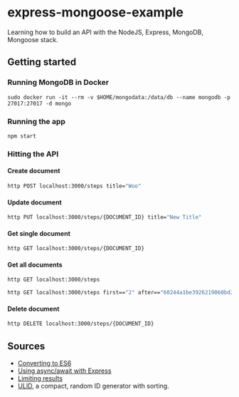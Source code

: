 # express-mongoose-example

Learning how to build an API with the NodeJS, Express, MongoDB, Mongoose stack.

## Getting started

### Running MongoDB in Docker
```
sudo docker run -it --rm -v $HOME/mongodata:/data/db --name mongodb -p 27017:27017 -d mongo
```

### Running the app
```
npm start
```

### Hitting the API
#### Create document
```bash
http POST localhost:3000/steps title="Woo"
```

#### Update document
```bash
http PUT localhost:3000/steps/{DOCUMENT_ID} title="New Title"
```

#### Get single document
```bash
http GET localhost:3000/steps/{DOCUMENT_ID}
```

#### Get all documents
```bash
http GET localhost:3000/steps

http GET localhost:3000/steps first=="2" after=="60244a1be3926219060bd291"
```

#### Delete document
```bash
http DELETE localhost:3000/steps/{DOCUMENT_ID}
```

## Sources
- [Converting to ES6](https://www.freecodecamp.org/news/how-to-enable-es6-and-beyond-syntax-with-node-and-express-68d3e11fe1ab/)
- [Using async/await with Express](https://zellwk.com/blog/async-await-express/)
- [Limiting results](https://kb.objectrocket.com/mongo-db/how-to-use-the-mongoose-limit-function-927)
- [ULID](https://github.com/ulid/spec), a compact, random ID generator with sorting.